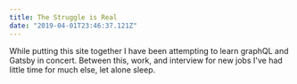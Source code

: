 ```yaml
---
title: The Struggle is Real
date: "2019-04-01T23:46:37.121Z"
---
```


While putting this site together I have been attempting to learn graphQL and Gatsby in concert. Between this, work, and interview for new jobs I've had little time for much else, let alone sleep.
